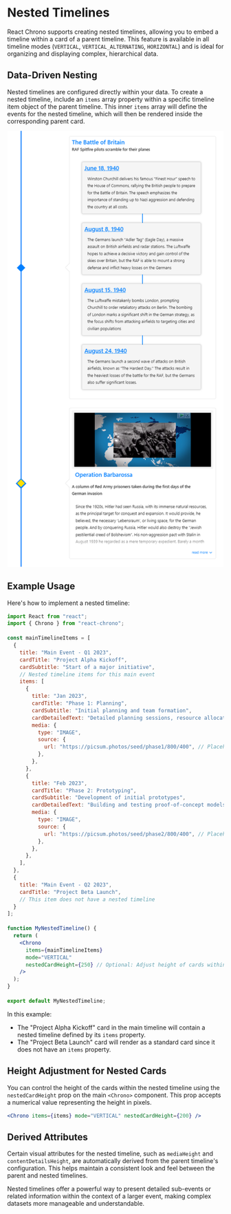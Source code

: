 # Nested Timelines

React Chrono supports creating nested timelines, allowing you to embed a timeline within a card of a parent timeline. This feature is available in all timeline modes (`VERTICAL`, `VERTICAL_ALTERNATING`, `HORIZONTAL`) and is ideal for organizing and displaying complex, hierarchical data.

## Data-Driven Nesting

Nested timelines are configured directly within your data. To create a nested timeline, include an `items` array property within a specific timeline item object of the parent timeline. This inner `items` array will define the events for the nested timeline, which will then be rendered inside the corresponding parent card.

![Nested Timelines Example](./assets/nested.png)

## Example Usage

Here's how to implement a nested timeline:

```jsx
import React from "react";
import { Chrono } from "react-chrono";

const mainTimelineItems = [
  {
    title: "Main Event - Q1 2023",
    cardTitle: "Project Alpha Kickoff",
    cardSubtitle: "Start of a major initiative",
    // Nested timeline items for this main event
    items: [
      {
        title: "Jan 2023",
        cardTitle: "Phase 1: Planning",
        cardSubtitle: "Initial planning and team formation",
        cardDetailedText: "Detailed planning sessions, resource allocation, and defining project scope.",
        media: {
          type: "IMAGE",
          source: {
            url: "https://picsum.photos/seed/phase1/800/400", // Placeholder image
          },
        },
      },
      {
        title: "Feb 2023",
        cardTitle: "Phase 2: Prototyping",
        cardSubtitle: "Development of initial prototypes",
        cardDetailedText: "Building and testing proof-of-concept models.",
        media: {
          type: "IMAGE",
          source: {
            url: "https://picsum.photos/seed/phase2/800/400", // Placeholder image
          },
        },
      },
    ],
  },
  {
    title: "Main Event - Q2 2023",
    cardTitle: "Project Beta Launch",
    // This item does not have a nested timeline
  }
];

function MyNestedTimeline() {
  return (
    <Chrono
      items={mainTimelineItems}
      mode="VERTICAL"
      nestedCardHeight={250} // Optional: Adjust height of cards within the nested timeline
    />
  );
}

export default MyNestedTimeline;
```

In this example:
- The "Project Alpha Kickoff" card in the main timeline will contain a nested timeline defined by its `items` property.
- The "Project Beta Launch" card will render as a standard card since it does not have an `items` property.

## Height Adjustment for Nested Cards

You can control the height of the cards within the nested timeline using the `nestedCardHeight` prop on the main `<Chrono>` component. This prop accepts a numerical value representing the height in pixels.

```jsx
<Chrono items={items} mode="VERTICAL" nestedCardHeight={200} />
```

## Derived Attributes

Certain visual attributes for the nested timeline, such as `mediaHeight` and `contentDetailsHeight`, are automatically derived from the parent timeline's configuration. This helps maintain a consistent look and feel between the parent and nested timelines.

Nested timelines offer a powerful way to present detailed sub-events or related information within the context of a larger event, making complex datasets more manageable and understandable.

